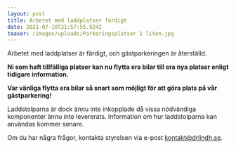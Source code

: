```yaml
---
layout: post
title: Arbetet med laddplatser färdigt
date: 2021-07-10T21:57:55.924Z
teaser: /images/uploads/Parkeringsplatser 1 liten.jpg
---
```

Arbetet med laddplatser är färdigt, och gästparkeringen är återställd.

**Ni som haft tillfälliga platser kan nu flytta era bilar till era nya platser enligt tidigare information.** 

**Var vänliga flytta era bilar så snart som möjligt för att göra plats på vår gästparkering!**

Laddstolparna är dock ännu inte inkopplade då vissa nödvändiga komponenter ännu inte levererats. Information om hur laddstolparna kan användas kommer senare.

Om du har några frågor, kontakta styrelsen via e-post [kontakt@drlindh.se](<mailto: kontakt@drlindh.se>).


